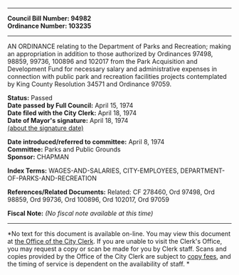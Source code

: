 * * * * *  
  
**Council Bill Number: [](#h0)[](#h2)94982**   
**Ordinance Number: 103235**  
  
* * * * *  
  
AN ORDINANCE relating to the Department of Parks and Recreation; making an appropriation in addition to those authorized by Ordinances 97498, 98859, 99736, 100896 and 102017 from the Park Acquisition and Development Fund for necessary salary and administrative expenses in connection with public park and recreation facilities projects contemplated by King County Resolution 34571 and Ordinance 97059.  
  
**Status:** Passed   
**Date passed by Full Council:** April 15, 1974   
**Date filed with the City Clerk:** April 18, 1974   
**Date of Mayor's signature:** April 18, 1974   
[(about the signature date)](/~public/approvaldate.htm)   
  
  
**Date introduced/referred to committee:** April 8, 1974   
**Committee:** Parks and Public Grounds   
**Sponsor:** CHAPMAN   
  
**Index Terms:** WAGES-AND-SALARIES, CITY-EMPLOYEES, DEPARTMENT-OF-PARKS-AND-RECREATION  
  
**References/Related Documents:** Related: CF 278460, Ord 97498, Ord 98859, Ord 99736, Ord 100896, Ord 102017, Ord 97059  
  
**Fiscal Note:** *(No fiscal note available at this time)*  
  
* * * * *  
  
*No text for this document is available on-line. You may view this document at [the Office of the City Clerk](http://www.seattle.gov/leg/clerk/contactUs.htm). If you are unable to visit the Clerk's Office, you may request a copy or scan be made for you by Clerk staff. Scans and copies provided by the Office of the City Clerk are subject to [copy fees](http://clerk.seattle.gov/~public/clerkfees.htm), and the timing of service is dependent on the availability of staff. *  
  
  

